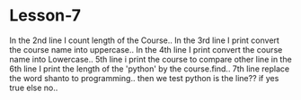 # Lesson-7
In the 2nd line I count length of the Course..
In the 3rd line I print convert the course name into uppercase..
In the 4th line I print convert the course name into Lowercase..
5th line i print the course to compare other line
in the 6th line I print the length of the 'python' by the course.find..
7th line replace the word shanto to programming..
then we test python is the line?? if yes true else no..
